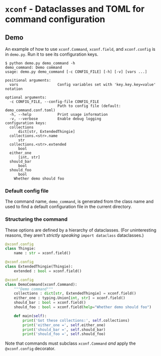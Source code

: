 # `xconf` - Dataclasses and TOML for command configuration

## Demo

An example of how to use `xconf.Command`, `xconf.field`, and `xconf.config` is in `demo.py`. Run it to see its configuration keys.

```
$ python demo.py demo_command -h
demo_command: Demo command
usage: demo.py demo_command [-c CONFIG_FILE] [-h] [-v] [vars ...]

positional arguments:
  vars                  Config variables set with 'key.key.key=value' notation

optional arguments:
  -c CONFIG_FILE, --config-file CONFIG_FILE
                        Path to config file (default: demo_command.conf.toml)
  -h, --help            Print usage information
  -v, --verbose         Enable debug logging
configuration keys:
  collections
      dict[str, ExtendedThingie]
  collections.<str>.name
      str
  collections.<str>.extended
      bool
  either_one
      [int, str]
  should_bar
      bool
  should_foo
      bool
    Whether demo should foo
```

### Default config file

The command name, `demo_command`, is generated from the class name and used to find a default configuration file in the current directory.

### Structuring the command

These options are defined by a hierarchy of dataclasses. (For uninteresting reasons, they aren't *strictly speaking* `import dataclass` dataclasses.)

```python
@xconf.config
class Thingie:
    name : str = xconf.field()

@xconf.config
class ExtendedThingie(Thingie):
    extended : bool = xconf.field()

@xconf.config
class DemoCommand(xconf.Command):
    """Demo command"""
    collections : dict[str, ExtendedThingie] = xconf.field()
    either_one : typing.Union[int, str] = xconf.field()
    should_bar : bool = xconf.field()
    should_foo : bool = xconf.field(help="Whether demo should foo")

    def main(self):
        print('Got these collections:', self.collections)
        print('either_one =', self.either_one)
        print('should_bar =', self.should_bar)
        print('should_foo =', self.should_foo)
```

Note that commands must subclass `xconf.Command` *and* apply the `@xconf.config` decorator.
